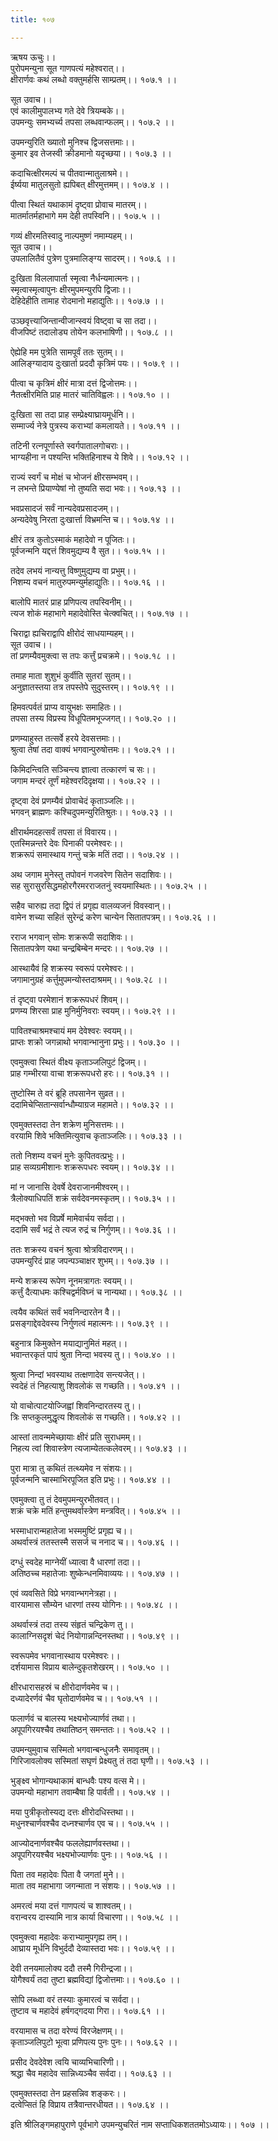 ```yaml
---
title: १०७

---
```

ऋषय ऊचुः।।  
पुरोपमन्युना सूत गाणपत्यं महेश्वरात्।।  
क्षीरार्णवः कथं लब्धो वक्तुमर्हसि साम्प्रतम्।। १०७.१ ।।  
  
सूत उवाच।।  
एवं कालीमुपालभ्य गते देवे त्रियम्बके।।  
उपमन्युः समभ्यर्च्य तपसा लब्धवान्फलम्।। १०७.२ ।।  
  
उपमन्युरिति ख्यातो मुनिश्च द्विजसत्तमाः।।  
कुमार इव तेजस्वी क्रीडमानो यदृच्छया।। १०७.३ ।।  
  
कदाचित्क्षीरमल्पं च पीतवान्मातुलाश्रमे।।  
ईर्ष्यया मातुलसुतो ह्यपिबत् क्षीरमुत्तमम्।। १०७.४ ।।  
  
पीत्वा स्थितं यथाकामं दृष्ट्वा प्रोवाच मातरम्।।  
मातर्मातर्महाभागे मम देही तपस्विनि।। १०७.५ ।।  
  
गव्यं क्षीरमतिस्वादु नाल्पमुष्णं नमाम्यहम्।।  
सूत उवाच।।  
उपलालितैवं पुत्रेण पुत्रमालिङ्ग्य सादरम्।। १०७.६ ।।  
  
दुःखिता विललापार्ता स्मृत्वा नैर्धन्यमात्मनः।।  
स्मृत्वास्मृत्वापुनः क्षीरमुपमन्युरपि द्विजाः।।  
देहिदेहीति तामाह रोदमानो महाद्युतिः।। १०७.७ ।।  
  
उञ्छवृत्त्याजिन्तान्वीजान्स्वयं विष्ट्वा च सा तदा।।  
वीजपिष्टं तदालोड्य तोयेन कलभाषिणी।। १०७.८ ।।  
  
ऐह्येहि मम पुत्रेति सामपूर्वं ततः सुतम्।।  
आलिङ्ग्यादाय दुःखार्ता प्रददौ कृत्रिमं पयः।। १०७.९ ।।  
  
पीत्वा च कृत्रिमं क्षीरं मात्रा दत्तं द्विजोत्तमः।।  
नैतत्क्षीरमिति प्राह मातरं चातिविह्वलः।। १०७.१० ।।  
  
दुःखिता सा तदा प्राह सम्प्रेक्ष्याघ्रायमूर्धनि।।  
सम्मार्ज्य नेत्रे पुत्रस्य कराभ्यां कमलायते।। १०७.११ ।।  
  
तटिनी रत्नपूर्णास्ते स्वर्गपातालगोचराः।।  
भाग्यहीना न पश्यन्ति भक्तिहिनाश्च ये शिवे।। १०७.१२ ।।  
  
राज्यं स्वर्गं च मोक्षं च भोजनं क्षीरसम्भवम्।।  
न लभन्ते प्रियाण्येषां नो तुष्यति सदा भवः।। १०७.१३ ।।  
  
भवप्रसादजं सर्वं नान्यदेवप्रसादजम्।।  
अन्यदेवेषु निरता दुःखार्त्ता विभ्रमन्ति च।। १०७.१४ ।।  
  
क्षीरं तत्र कुतोऽस्माकं महादेवो न पूजितः।।  
पूर्वजन्मनि यद्दत्तं शिवमुद्यम्य वै सुत।। १०७.१५ ।।  
  
तदेव लभयं नान्यत्तु विष्णुमुद्यम्य वा प्रभुम्।।  
निशम्य वचनं मातुरुपमन्युर्महाद्युतिः।। १०७.१६ ।।  
  
बालोपि मातरं प्राह प्रणिपत्य तपस्विनीम्।।  
त्यज शोकं महाभागे महादेवोस्ति चेत्क्वचित्।। १०७.१७ ।।  
  
चिराद्वा ह्यचिराद्वापि क्षीरोदं साधयाम्यहम्।।  
सूत उवाच।।  
तां प्रणम्यैवमुक्त्वा स तपः कर्त्तुं प्रचक्रमे।। १०७.१८ ।।  
  
तमाह माता शुशुभं कुर्वीति सुतरां सुतम्।।  
अनुज्ञातस्तया तत्र तपस्तेपे सुदुस्तरम्।। १०७.१९ ।।  
  
हिमवत्पर्वतं प्राप्य वायुभक्षः समाहितः।।  
तपसा तस्य विप्रस्य विधूपितमभूज्जगत्।। १०७.२० ।।  
  
प्रणम्याहुस्त तत्सर्वे हरये देवसत्तमाः।।  
श्रुत्वा तेषां तदा वाक्यं भगवान्पुरुषोत्तमः।। १०७.२१ ।।  
  
किमिदन्त्विति सञ्चिन्त्य ज्ञात्वा तत्कारणं च सः।।  
जगाम मन्दरं तूर्णं महेश्वरदिदृक्षया।। १०७.२२ ।।  
  
दृष्ट्वा देवं प्रणम्यैवं प्रोवाचेदं कृताञ्जलिः।।  
भगवन् ब्राह्मणः कश्चिदुपमन्युरितिश्रुतः।। १०७.२३ ।।  
  
क्षीरार्थमदहत्सर्वं तपसा तं विवारय।।  
एतस्मिन्नन्तरे देवः पिनाकी परमेश्वरः।।  
शक्ररूपं समास्थाय गन्तुं चक्रे मतिं तदा।। १०७.२४ ।।  
  
अथ जगाम मुनेस्तु तपोवनं गजवरेण सितेन सदाशिवः।।  
सह सुरासुरसिद्धमहोरगैरमरराजतनुं स्वयमास्थितः।। १०७.२५ ।।  
  
सहैव चारुह्य तदा द्विपं तं प्रगृह्य वालव्यजनं विवस्वान्।।  
वामेन शच्या सहितं सुरेन्द्रं करेण चान्येन सितातपत्रम्।। १०७.२६ ।।  
  
रराज भगवान् सोमः शक्ररूपी सदाशिवः।।  
सितातपत्रेण यथा चन्द्रबिम्बेन मन्दरः।। १०७.२७ ।।  
  
आस्थायैवं हि शक्रस्य स्वरूपं परमेश्वरः।।  
जगामानुग्रहं कर्त्तुमुपमन्योस्तदाश्रमम्।। १०७.२८ ।।  
  
तं दृष्ट्वा परमेशानं शक्ररूपधरं शिवम्।।  
प्रणम्य शिरसा प्राह मुनिर्मुनिवराः स्वयम्।। १०७.२९ ।।  
  
पावितश्चाश्रमश्चायं मम देवेश्वरः स्वयम्।।  
प्राप्तः शक्रो जगन्नाथो भगवान्भानुना प्रभुः।। १०७.३० ।।  
  
एवमुक्त्वा स्थितं वीक्ष्य कृताञ्जलिपुटं द्विजम्।।  
प्राह गम्भीरया वाचा शक्ररूपधरो हरः।। १०७.३१ ।।  
  
तुष्टोस्मि ते वरं ब्रूहि तपसानेन सुव्रत।।  
ददामिचेप्सितान्सर्वान्धौम्याग्रज महामते।। १०७.३२ ।।  
  
एवमुक्तस्तदा तेन शक्रेण मुनिसत्तमः।।  
वरयामि शिवे भक्तिमित्युवाच कृताञ्जलिः।। १०७.३३ ।।  
  
ततो निशम्य वचनं मुनेः कुपितवत्प्रभुः।।  
प्राह सव्यग्रमीशानः शक्ररूपधरः स्वयम्।। १०७.३४ ।।  
  
मां न जानासि देवर्षे देवराजानमीश्वरम्।।  
त्रैलोक्याधिपतिं शक्रं सर्वदेवनमस्कृतम्।। १०७.३५ ।।  
  
मद्भक्तो भव विप्रर्षे मामेवार्चय सर्वदा।।  
ददामि सर्वं भद्रं ते त्यज रुद्रं च निर्गुणम्।। १०७.३६ ।।  
  
ततः शक्रस्य वचनं श्रुत्वा श्रोत्रविदारणम्।।  
उपमन्युरिदं प्राह जपन्पञ्चाक्षर शुभम्।। १०७.३७ ।।  
  
मन्ये शक्रस्य रूपेण नूनमत्रागतः स्वयम्।।  
कर्त्तुं दैत्याधमः कश्चिद्वर्मविघ्नं च नान्यथा।। १०७.३८ ।।  
  
त्वयैव कथितं सर्वं भवनिन्दारतेन वै।।  
प्रसङ्गाद्देवदेवस्य निर्गुणत्वं महात्मनः।। १०७.३९ ।।  
  
बहुनात्र किमुक्तेन मयाद्यानुमितं महत्।।  
भवान्तरकृतं पापं श्रुता निन्दा भवस्य तु।। १०७.४० ।।  
  
श्रुत्वा निन्दां भवस्याथ तत्क्षणादेव सन्त्यजेत्।।  
स्वदेहं तं निहत्याशु शिवलोकं स गच्छति।। १०७.४१ ।।  
  
यो वाचोत्पाटयोज्जिह्वां शिवनिन्दारतस्य तु।।  
त्रिः सप्तकुलमुद्धृत्य शिवलोकं स गच्छति।। १०७.४२ ।।  
  
आस्तां तावन्ममेच्छायाः क्षीरं प्रति सुराधमम्।।  
निहत्य त्वां शिवास्त्रेण त्यजाम्येतत्कलेवरम्।। १०७.४३ ।।  
  
पुरा मात्रा तु कथितं तत्थ्यमेव न संशयः।।  
पूर्वजन्मनि चास्माभिरपूजित इति प्रभुः।। १०७.४४ ।।  
  
एवमुक्त्वा तु तं देवमुपमन्युरभीतवत्।।  
शक्रं चक्रे मतिं हन्तुमथर्वास्त्रेण मन्त्रवित्।। १०७.४५ ।।  
  
भस्माधारान्महातेजा भस्ममुष्टिं प्रगृह्य च।।  
अथर्वास्त्रं ततस्तस्मै ससर्ज च ननाद च।। १०७.४६ ।।  
  
दग्धुं स्वदेह माग्नेयीं ध्यात्वा वै धारणां तदा।।  
अतिष्ठच्च महातेजाः शुष्केन्धनमिवाव्ययः।। १०७.४७ ।।  
  
एवं व्यवसिते विप्रे भगवान्भगनेत्रहा।।  
वारयामास सौम्येन धारणां तस्य योगिनः।। १०७.४८ ।।  
  
अथर्वास्त्रं तदा तस्य संहृतं चन्द्रिकेण तु।।  
कालाग्निसदृशं चेदं नियोगान्नन्दिनस्तथा।। १०७.४९ ।।  
  
स्वरूपमेव भगवानास्थाय परमेश्वरः।।  
दर्शयामास विप्राय बालेन्दुकृतशेखरम्।। १०७.५० ।।  
  
क्षीरधारासहस्रं च क्षीरोदार्णवमेव च।।  
दध्यादेरर्णवं चैव घृतोदार्णवमेव च।। १०७.५१ ।।  
  
फलार्णवं च बालस्य भक्ष्यभोज्यार्णवं तथा।।  
अपूपगिरयश्चैव तथातिष्ठन् समन्ततः।। १०७.५२ ।।  
  
उपमन्युमुवाच सस्मितो भगवान्बन्धुजनैः समावृतम्।।  
गिरिजावलोक्य सस्मितां सघृणं प्रेक्ष्यतु तं तदा घृणी।। १०७.५३ ।।  
  
भुङ्क्ष्व भोगान्यथाकामं बान्धवैः पश्य वत्स मे।।  
उपमन्यो महाभाग तवाम्बैषा हि पार्वती।। १०७.५४ ।।  
  
मया पुत्रीकृतोस्यद्य दत्तः क्षीरोदधिस्तथा।।  
मधुनश्चार्णवश्चैव दध्नश्चार्णव एव च।। १०७.५५ ।।  
  
आज्योदनार्णवश्चैव फललेह्यार्णवस्तथा।।  
अपूपगिरयश्चैव भक्ष्यभोज्यार्णवः पुनः।। १०७.५६ ।।  
  
पिता तव महादेवः पिता वै जगतां मुने।।  
माता तव महाभागा जगन्माता न संशयः।। १०७.५७ ।।  
  
अमरत्वं मया दत्तं गाणपत्यं च शाश्वतम्।।  
वरान्वरय दास्यामि नात्र कार्या विचारणा।। १०७.५८ ।।  
  
एवमुक्त्वा महादेवः कराभ्यामुपगृह्य तम्।।  
आघ्राय मूर्धनि विभुर्ददौ देव्यास्तदा भवः।। १०७.५९ ।।  
  
देवी तनयमालोक्य ददौ तस्मै गिरीन्द्रजा।।  
योगैश्वर्यं तदा तुष्टा ब्रह्मविद्यां द्विजोत्तमाः।। १०७.६० ।।  
  
सोपि लब्ध्वा वरं तस्याः कुमारत्वं च सर्वदा।।  
तुष्टाव च महादेवं हर्षगद्गदया गिरा।। १०७.६१ ।।  
  
वरयामास च तदा वरेण्यं विरजेक्षणम्।।  
कृताञ्जलिपुटो भूत्वा प्रणिपत्य पुनः पुनः।। १०७.६२ ।।  
  
प्रसीद देवदेवेश त्वयि चाव्यभिचारिणी।।  
श्रद्धा चैव महादेव सान्निध्यञ्चैव सर्वदा।। १०७.६३ ।।  
  
एवमुक्तस्तदा तेन प्रहसन्निव शङ्करः।।  
दत्वेप्सितं हि विप्राय तत्रैवान्तरधीयत।। १०७.६४ ।।  
  
इति श्रीलिङ्गमहापुराणे पूर्वभागे उपमन्युचरितं नाम सप्ताधिकशततमोऽध्यायः।। १०७ ।।
